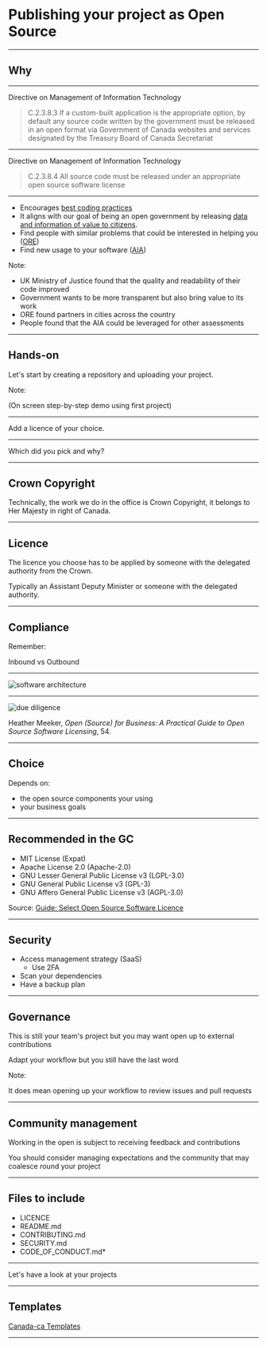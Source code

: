# Publishing your project as Open Source

<!--markdownlint-disable MD035-->

---

## Why

------

Directive on Management of Information Technology

>C.2.3.8.3 If a custom-built application is the appropriate option, by default any source code written by the government must be released in an open format via Government of Canada websites and services designated by the Treasury Board of Canada Secretariat

------

Directive on Management of Information Technology

>C.2.3.8.4 All source code must be released under an appropriate open source software license

------

* Encourages [best coding practices](https://mojdigital.blog.gov.uk/2017/02/21/why-we-code-in-the-open/)
* It aligns with our goal of being an open government by releasing [data and information of value to citizens](https://www.tbs-sct.gc.ca/pol/doc-eng.aspx?id=28108#sec5.1).
* Find people with similar problems that could be interested in helping you ([ORE](https://github.com/canada-ca/ore-ero))
* Find new usage to your software ([AIA](https://github.com/canada-ca/aia-eia-js))

Note:

* UK Ministry of Justice found that the quality and readability of their code improved
* Government wants to be more transparent but also bring value to its work
* ORE found partners in cities across the country
* People found that the AIA could be leveraged for other assessments

---

## Hands-on

Let's start by creating a repository and uploading your project.

Note:

(On screen step-by-step demo using first project)

------

Add a licence of your choice.

------

Which did you pick and why?

---

## Crown Copyright

Technically, the work we do in the office is Crown Copyright, it belongs to Her Majesty in right of Canada.

------

## Licence

The licence you choose has to be applied by someone with the delegated authority from the Crown.

Typically an Assistant Deputy Minister or someone with the delegated authority.

---

## Compliance

Remember:

Inbound vs Outbound

------

![software architecture](soft-arch.png)

------

![due diligence](due-diligence.png)

Heather Meeker, _Open (Source) for Business: A Practical Guide to Open Source Software Licensing_, 54.

------

## Choice

Depends on:

* the open source components your using
* your business goals

------

## Recommended in the GC

* MIT License (Expat)
* Apache License 2.0 (Apache-2.0)
* GNU Lesser General Public License v3 (LGPL-3.0)
* GNU General Public License v3 (GPL-3)
* GNU Affero General Public License v3 (AGPL-3.0)

Source: [Guide: Select Open Source Software Licence](https://github.com/canada-ca/open-source-logiciel-libre/blob/master/en/guides/publishing-open-source-code.md#select-open-source-software-licence)

---

## Security

* Access management strategy (SaaS)
  * Use 2FA
* Scan your dependencies
* Have a backup plan

---

## Governance

This is still your team's project but you may want open up to external contributions

Adapt your workflow but you still have the last word

Note:

It does mean opening up your workflow to review issues and pull requests

---

## Community management

Working in the open is subject to receiving feedback and contributions

You should consider managing expectations and the community that may coalesce round your project

---

## Files to include

* LICENCE
* README.md
* CONTRIBUTING.md
* SECURITY.md
* CODE_OF_CONDUCT.md*

------

Let's have a look at your projects

---

## Templates

[Canada-ca Templates](https://github.com/canada-ca/template-gabarit)

---
<!--markdownlint-enable MD035-->
